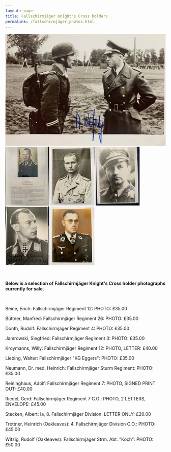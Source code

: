 ```yaml
---
layout: page
title: Fallschirmjäger Knight's Cross holders
permalink: /fallschirmjäger_photos.html
---
```


<div id="publishedByLAH">

<p float="left">
<img src="./assets/Witzig.png"/>
<img src="./assets/Reininghaus.jpg"/>
<img src="./assets/Jamrowski.jpg"/>
<img src="./assets/Trettner.jpg"/>
<img src="./assets/Donth.jpg"/>
<img src="./assets/Naumann.jpg"/>
</p>  
<br />
<p><b>Below is a selection of Fallschirmjäger Knight's Cross holder photographs currently for sale.</b></p>
<br />
<p>Beine,	Erich: Fallschirmjäger Regiment 12:	PHOTO:	£35.00
<p>Büttner,	Manfred: Fallschirmjäger Regiment 26: PHOTO: £35.00
<p>Donth,	Rudolf:	Fallschirmjäger Regiment 4:	PHOTO: £35.00
<p>Jamrowski,	Siegfried: Fallschirmjäger Regiment 3:	PHOTO: £35.00
<p>Kroymanns,	Willy: Fallschirmjäger Regiment 12:	PHOTO, LETTER: £40.00
<p>Liebing,	Walter:	Fallschirmjäger "KG Eggers":	PHOTO: £35.00
<p>Neumann,	Dr. med. Heinrich: Fallschirmjäger Sturm Regiment:	PHOTO: £35.00
<p>Reininghaus,	Adolf: Fallschirmjäger Regiment 7:	PHOTO, SIGNED PRINT OUT: £40.00
<p>Riedel,	Gerd:	Fallschirmjäger Regiment 7 C.O.:	PHOTO, 2 LETTERS, ENVELOPE:	£45.00
<p>Stecken,	Albert:	Ia, 8. Fallschirmjäger Division:	LETTER ONLY:	£20.00
<p>Trettner,	Heinrich	(Oakleaves): 4. Fallschirmjäger Division C.O.: PHOTO:	£45.00
<p>Witzig,	Rudolf	(Oakleaves): Fallschirmjäger Strm. Abt. "Koch": PHOTO:	£50.00
